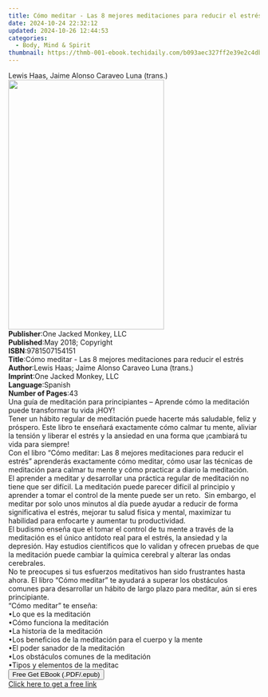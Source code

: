 ```yaml
---
title: Cómo meditar - Las 8 mejores meditaciones para reducir el estrés | Free Book
date: 2024-10-24 22:32:12
updated: 2024-10-26 12:44:53
categories:
  - Body, Mind & Spirit
thumbnail: https://thmb-001-ebook.techidaily.com/b093aec327ff2e39e2c4db3e35bafe972dd99f6b5fe75ca53dd6d974cf5e8fb3.jpg
---
```

<main id="book-container">
  <div class="flex flex-col">
    <div class="book-brief flex-1 py-6 px-4 sm:p-6 md:py-10 md:px-8">
      <!-- brief-->
      <div class="book-brief-main">
        Lewis Haas, Jaime Alonso Caraveo Luna (trans.)
      </div>
    </div>
    <div
      class="book-meta-info flex-1 grid gap-4 col-start-1 col-end-3 row-start-1 sm:mb-6 sm:grid-cols-4 lg:gap-6 lg:col-start-2 lg:row-end-6 lg:row-span-6 lg:mb-0"
    >
      <div
        class="book-meta-info-left place-content-center mt-4 p-4 text-sm leading-6 col-start-2 col-span-2 dark:text-slate-400"
      >
        <img
          class="w-full h-500 object-cover rounded-lg sm:h-255 sm:col-span-2 lg:col-span-full"
          src="https://img-001-ebook.techidaily.com/941476ed2bb71ec6643ca3dd1275ca94aab74b6559b06f23e50a206c8ed4429d.jpg"
          alt=""
          width="312"
          height="500"
        />
      </div>
      <div
        class="book-meta-info-right mt-2 col-start-1 row-start-2 col-span-3 self-center"
      >
        <!-- meta data  -->
        <div class="flex flex-col px-4 md:px-8">
          <div class="flex-1">
            <strong>Publisher</strong>:<span class="px-2"
              >One Jacked Monkey, LLC</span
            >
          </div>
          <div class="flex-1">
            <strong>Published</strong>:<span class="px-2"
              >May 2018; Copyright</span
            >
          </div>
          <div class="flex-1">
            <strong>ISBN</strong>:<span class="px-2">9781507154151</span>
          </div>
          <div class="flex-1">
            <strong>Title</strong>:<span class="px-2"
              >Cómo meditar - Las 8 mejores meditaciones para reducir el
              estrés</span
            >
          </div>
          <div class="flex-1">
            <strong>Author</strong>:<span class="px-2"
              >Lewis Haas; Jaime Alonso Caraveo Luna (trans.)</span
            >
          </div>
          <div class="flex-1">
            <strong>Imprint</strong>:<span class="px-2"
              >One Jacked Monkey, LLC</span
            >
          </div>
          <div class="flex-1">
            <strong>Language</strong>:<span class="px-2">Spanish</span>
          </div>
          <div class="flex-1">
            <strong>Number of Pages</strong>:<span class="px-2">43</span>
          </div>
        </div>
      </div>
    </div>
    <div class="book-description flex-1 py-6 px-4 sm:p-6 md:py-10 md:px-8">
      <div class="book-description-main">
        <div accordion-content="" id="description">
          Una guía de meditación para principiantes – Aprende cómo la meditación
          puede transformar tu vida ¡HOY!<br />Tener un hábito regular de
          meditación puede hacerte más saludable, feliz y próspero. Este libro
          te enseñará exactamente cómo calmar tu mente, aliviar la tensión y
          liberar el estrés y la ansiedad en una forma que ¡cambiará tu vida
          para siempre!<br />Con el libro “Cómo meditar: Las 8 mejores
          meditaciones para reducir el estrés” aprenderás exactamente cómo
          meditar, cómo usar las técnicas de meditación para calmar tu mente y
          cómo practicar a diario la meditación.<br />El aprender a meditar y
          desarrollar una práctica regular de meditación no tiene que ser
          difícil. La meditación puede parecer difícil al principio y aprender a
          tomar el control de la mente puede ser un reto. &nbsp;Sin embargo, el
          meditar por solo unos minutos al día puede ayudar a reducir de forma
          significativa el estrés, mejorar tu salud física y mental, maximizar
          tu habilidad para enfocarte y aumentar tu productividad.<br />El
          budismo enseña que el tomar el control de tu mente a través de la
          meditación es el único antídoto real para el estrés, la ansiedad y la
          depresión. Hay estudios científicos que lo validan y ofrecen pruebas
          de que la meditación puede cambiar la química cerebral y alterar las
          ondas cerebrales.<br />No te preocupes si tus esfuerzos meditativos
          han sido frustrantes hasta ahora. El libro “Cómo meditar” te ayudará a
          superar los obstáculos comunes para desarrollar un hábito de largo
          plazo para meditar, aún si eres principiante.&nbsp;<br />“Cómo
          meditar” te enseña:<br />•Lo que es la meditación<br />•Cómo funciona
          la meditación<br />•La historia de la meditación<br />•Los beneficios
          de la meditación para el cuerpo y la mente<br />•El poder sanador de
          la meditación<br />•Los obstáculos comunes de la meditación<br />•Tipos
          y elementos de la meditac
        </div>
        <div class="accordion-fader"></div>
      </div>
    </div>
    <div class="book-excerpts flex-1 py-6 px-4 sm:p-6 md:py-10 md:px-8"></div>
    <div
      class="book-about-author flex-1 py-6 px-4 sm:p-6 md:py-10 md:px-8"
    ></div>
    <div class="book-free-get flex-1 py-6 px-4 sm:p-6 md:py-10 md:px-8">
      <button
        id="btn-free-get"
        class="bg-blue-500 hover:bg-blue-700 text-white font-bold py-2 px-4 rounded"
      >
        Free Get EBook (.PDF/.epub)
      </button>
      <div id="countdown-display" class="px-2 text-lg mt-2"></div>
      <a
        id="free-link"
        class="hidden bg-blue-500 hover:bg-blue-700 text-white font-bold py-2 px-4 rounded"
        href="https://www.ebooks.com/en-us/book/95807484/c-mo-meditar-las-8-mejores-meditaciones-para-reducir-el-estr-s/lewis-haas/"
        target="_blank"
        >Click here to get a free link</a
      >
    </div>
    <script>
      let countdownTime = 0;
      let countdownInterval = null;
      document
        .getElementById('btn-free-get')
        .addEventListener('click', startCountdown);
      function startCountdown() {
        countdownTime = new Date().getTime() + 60000 * 3;
        countdownInterval = setInterval(updateCountdown, 1000);
        document.getElementById('btn-free-get').disabled = true;
        document
          .getElementById('btn-free-get')
          .classList.add('bg-gray-500', 'cursor-not-allowed');
      }
      function updateCountdown() {
        let currentTime = new Date().getTime();
        let timeLeft = countdownTime - currentTime;
        let secondsLeft = Math.floor(timeLeft / 1000);
        document.getElementById('countdown-display').innerHTML =
          `Remaining time: ${secondsLeft} seconds.`;
        if (secondsLeft <= 0) {
          clearInterval(countdownInterval);
          document.getElementById('btn-free-get').classList.add('hidden');
          document.getElementById('free-link').classList.remove('hidden');
          document.getElementById('countdown-display').innerHTML = '';
        }
      }
    </script>
  </div>
</main>
